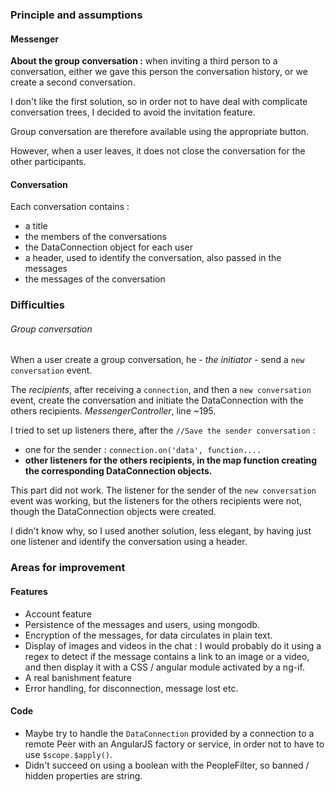 ### Principle and assumptions ###
#### Messenger ####
**About the group conversation :** when inviting a third person to a conversation, either we gave this person the conversation history, or we create a second conversation.


I don't like the first solution, so in order not to have deal with complicate conversation trees, I decided to avoid the invitation feature.


Group conversation are therefore available using the appropriate button.

However, when a user leaves, it does not close the conversation for the other participants. 

#### Conversation ####
Each conversation contains :
* a title
* the members of the conversations
* the DataConnection object for each user
* a header, used to identify the conversation, also passed in the messages
* the messages of the conversation

### Difficulties ###
###### Group conversation ######
When a user create a group conversation, he - *the initiator* - send a `new conversation` event.

The *recipients*, after receiving a `connection`, and then a `new conversation` event, create the conversation and initiate the DataConnection with the others recipients. *MessengerController*, line ~195.

I tried to set up listeners there, after the `//Save the sender conversation` :
* one for the sender : `connection.on('data', function....`
* **other listeners for the others recipients, in the map function creating the corresponding DataConnection objects.**

This part did not work. The listener for the sender of the `new conversation` event was working, but the listeners for the others recipients were not, 
though the DataConnection objects were created.

I didn't know why, so I used another solution, less elegant, by having just one listener and identify the conversation using a header.  


### Areas for improvement  ###
#### Features ####
* Account feature
* Persistence of the messages and users, using mongodb.
* Encryption of the messages, for data circulates in plain text.
* Display of images and videos in the chat : I would probably do it using a regex to detect if the message contains a link to an image or a video, and then display it with a CSS / angular module activated by a ng-if.
* A real banishment feature
* Error handling, for disconnection, message lost etc.

#### Code ####
* Maybe try to handle the `DataConnection` provided by a connection to a remote Peer with an AngularJS factory or service, in order not to have to use `$scope.$apply()`.
* Didn't succeed on using a boolean with the PeopleFilter, so banned / hidden properties are string.
